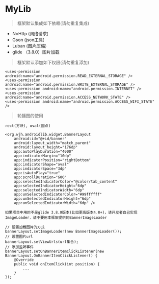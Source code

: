 # MyLib
> 框架默认集成如下依赖(请勿重复集成)
- NoHttp (网络请求)
- Gson (json工具)
- Luban (图片压缩)
- glide （3.8.0）图片加载

> 框架默认添加如下权限(请勿重复添加)
```
<uses-permission android:name="android.permission.READ_EXTERNAL_STORAGE" />
<uses-permission android:name="android.permission.WRITE_EXTERNAL_STORAGE" />
<uses-permission android:name="android.permission.INTERNET" />
<uses-permission android:name="android.permission.ACCESS_NETWORK_STATE" />
<uses-permission android:name="android.permission.ACCESS_WIFI_STATE" />
```
> 轮播图的使用

`rect(方块), oval(圆点)`
```
<org.wjh.androidlib.widget.BannerLayout
    android:id="@+id/banner"
    android:layout_width="match_parent"
    android:layout_height="176dp"
    app:autoPlayDuration="4000"
    app:indicatorMargin="10dp"
    app:indicatorPosition="rightBottom"
    app:indicatorShape="oval"
    app:indicatorSpace="3dp"
    app:isAutoPlay="true"
    app:scrollDuration="600"
    app:selectedIndicatorColor="@color/tab_content"
    app:selectedIndicatorHeight="6dp"
    app:selectedIndicatorWidth="6dp"
    app:unSelectedIndicatorColor="#99ffffff"
    app:unSelectedIndicatorHeight="6dp"
    app:unSelectedIndicatorWidth="6dp" />
```
`如果项目中用的不是glide 3.8.0版本(比如更高版本4.0+)，请开发者自己实现ImageLoader，请不要用本框架提供的BannerImageLoader `
```
// 设置加载图片的方式
bannerLayout.setImageLoader(new BannerImageLoader());
// 设置图片url
bannerLayout.setViewUrls(url集合);
// 添加监听事件
bannerLayout.setOnBannerItemClickListener(new BannerLayout.OnBannerItemClickListener() {
    @Override
    public void onItemClick(int position) {
        ...
    }
});
```